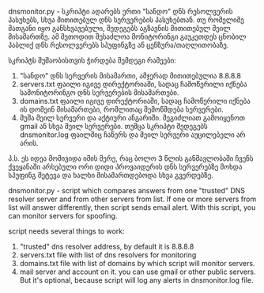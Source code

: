 dnsmonitor.py - სკრიპტი ადარებს ერთი "სანდო" დნს რესოლვერის პასუხებს, სხვა მითითებულ დნს სერვერების პასუხებთან. თუ რომელიმე მათგანი იყო განსხვავებული, შედეგებს აგზავნის მითითებულ მეილ მისამართზე. ამ მეთოდით შესაძლოა მონიტორინგი გაუკეთდეს ცნობილ პაბლიქ დნს რესოლვერებს სპუფინგზე ან ცენზურა/თაღლითობაზე.

სკრიპტს მუშაობისთვის ჭირდება შემდეგი რამეები:
1. "სანდო" დნს სერვერის მისამართი, ამჯერად მითითებულია 8.8.8.8
2. servers.txt ფაილი იგივე დირექტორიაში, სადაც ჩამოწერილი იქნება სამონიტორინგო დნს სერვერების მისამართები.
3. domains.txt ფაილი იგივე დირექტორიაში, სადაც ჩამოწერილი იქნება ის დომეინ მისამართები, რომლითაც შემოწმდება სერვერები.
4. მუშა მეილ სერვერი და აქტიური ანგარიში. შეგიძლიათ გამოიყენოთ gmail ან სხვა მეილ სერვერები. თუმცა სკრიპტი შედეგებს dnsmonitor.log ფაილშიც ჩაწერს და მეილ სერვერი აუცილებელი არ არის.

პ.ს. ეს იდეა მომივიდა იმის მერე, რაც ბოლო 3 წლის განმავლობაში ჩვენს ქვეყანაში არსებული ორი დიდი პროვაიდერის დნს სერვერებზე მოხდა სპუფინგ შეტევა და ხალხი მისამართდებოდა სხვა გვერდებზე.

dnsmonitor.py - script which compares answers from one "trusted" DNS resolver server and from other servers from list. If one or more servers from list will answer differently, then script sends email alert. With this script, you can monitor servers for spoofing.

script needs several things to work:
1. "trusted" dns resolver address, by default it is 8.8.8.8
2. servers.txt file with list of dns resolvers for monitoring
3. domains.txt file with list of domains by which script will monitor servers.
4. mail server and account on it. you can use gmail or other public servers. But it's optional, because script will log any alerts in dnsmonitor.log file.
